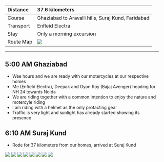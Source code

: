 | Distance | 37.6 kilometers |
| :--- | :--- |
| Course | Ghaziabad to Aravalli hills, Suraj Kund, Faridabad |
| Transport | Enfleid Electra |
| Stay |  Only a morning excursion |
| Route Map |![](https://github.com/inbravo/travel/blob/master/july-2017/images/a/route-map.jpg)|

---

##  5:00 AM Ghaziabad
*	Wee hours and we are ready with our motercycles at our respective homes
*	Me (Enfield Electra), Deepak and Oyon Roy (Bajaj Avenger) heading for NH 24 towards Noida
*	We are riding together with a common intention to enjoy the nature and motercyle riding
*	I am riding with a helmet as the only protacting gear
*	Traffic is very light and sunlight has already started showing its presence

##  6:10 AM Suraj Kund
*	Rode for 37 kilometers from our homes, arrived at Suraj Kund

![](https://github.com/inbravo/travel/blob/master/july-2017/images/a/IMG_3899.JPG)
![](https://github.com/inbravo/travel/blob/master/july-2017/images/a/IMG_3900.jpg)
![](https://github.com/inbravo/travel/blob/master/july-2017/images/a/IMG_20170730_071225.jpg)
![](https://github.com/inbravo/travel/blob/master/july-2017/images/a/IMG_20170730_072039.jpg)
![](https://github.com/inbravo/travel/blob/master/july-2017/images/a/IMG_20170730_070306.JPG)
![](https://github.com/inbravo/travel/blob/master/july-2017/images/a/IMG_0977.JPG)
![](https://github.com/inbravo/travel/blob/master/july-2017/images/a/IMG_3896.JPG)
![](https://github.com/inbravo/travel/blob/master/july-2017/images/a/IMG_0978.JPG)






